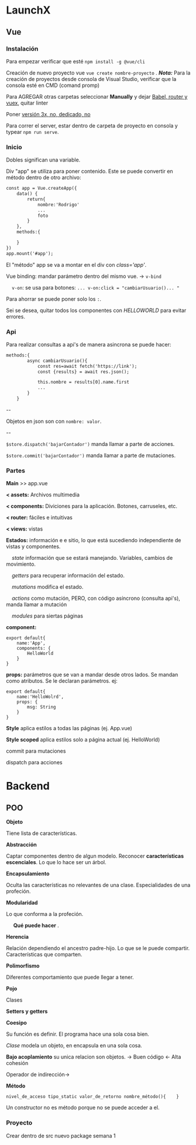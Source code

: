 # LaunchX

## Vue

### Instalación

Para empezar verificar que esté `npm install -g @vue/cli`

Creación de nuevo proyecto vue `vue create nombre-proyecto` . ***Nota:*** Para la creación de proyectos desde consola de Visual Studio, verificar que la consola esté en CMD (comand promp)

Para AGREGAR otras carpetas seleccionar **Manually** y dejar <u>Babel, router y vuex</u>, quitar linter

Poner <u>versión 3x, no, dedicado, no</u>

Para correr el server, estar dentro de carpeta de proyecto en consola y typear `npm run serve`.

### Inicio

Dobles significan una variable.

Div "app" se utiliza para poner contenido. Este se puede convertir en método dentro de otro archivo:

```html
const app = Vue.createApp({
    data() {
        return{
            nombre:'Rodrigo'
            ...
            foto
        }
    },
    methods:{

    }
})
app.mount('#app');
```

El "método" app se va a montar en el div con *class='app'*. 

Vue binding: mandar parámetro dentro del mismo vue. -> `v-bind`

    `v-on`: se usa para botones: `... v-on:click = "cambiarUsuario()... "`

Para ahorrar se puede poner solo los `:`.

Sei se desea, quitar todos los componentes con *HELLOWORLD* para evitar errores.

### Api

Para realizar consultas a api's de manera asincrona se puede hacer:

```html
methods:{
        async cambiarUsuario(){
            const res=await fetch('https://link');
            const {results} = await res.json();

            this.nombre = results[0].name.first
            ...
        }
    }
```

--

Objetos en json son con `nombre: valor`.

--

`$store.dispatch('bajarContador')` manda llamar a parte de acciones.

`$store.commit('bajarContador')` manda llamar a parte de mutaciones.

### Partes

**Main** >> app.vue

**< assets:** Archivos multimedia

**< components:** Diviciones para la aplicación. Botones, carruseles, etc.

**< router:** fáciles e intuitivas

**< views:** vistas 

**Estados:** información e e sitio, lo que está sucediendo independiente de vistas y componentes.

    *state* información que se estará manejando. Variables, cambios de movimiento.

    *getters* para recuperar información del estado.

    *mutations* modifica el estado.

    *actions* como mutación, PERO, con código asíncrono (consulta api's), manda llamar a mutación

    *modules* para siertas páginas

**component:** 

    export default{
        name:'App',
        components: {
            HelloWorld
        }
    }

**props:** parámetros que se van a mandar desde otros lados. Se mandan como atributos. Se le declaran parámetros. ej:

    export default{
        name:'HelloWolrd',
        props: {
            msg: String
        }
    }

**Style** aplica estilos a todas las páginas (ej. App.vue)

**Style scoped** aplica estilos solo a página actual (ej. HelloWorld)

commit para mutaciones

dispatch para acciones

# Backend

## POO

**Objeto** 

Tiene lista de características.

**Abstracción** 

Captar componentes dentro de algun modelo. Reconocer **características escenciales**. Lo que lo hace ser un árbol.

**Encapsulamiento** 

Oculta las características no relevantes de una clase. Especialidades de una profeción.

**Modularidad** 

Lo que conforma a la profeción.

     __Qué puede hacer__ .  

**Herencia** 

Relación dependiendo el ancestro padre-hijo. Lo que se le puede compartir. Características que comparten.

**Polimorfismo** 

Diferentes comportamiento que puede llegar a tener.

**Pojo** 

Clases 

**Setters y getters** 

**Coesipo** 

Su función es definir. El programa hace una sola cosa bien.

*Clase* modela un objeto, en encapsula en una sola cosa.

**Bajo acoplamiento** su unica relacion son objetos. -> Buen código <- Alta cohesión

Operador de indirección->

**Método** 

`nivel_de_acceso tipo_static valor_de_retorno nombre_método(){    }`

Un constructor no es método porque no se puede acceder a el. 

### Proyecto

Crear dentro de src nuevo package semana 1

## 
